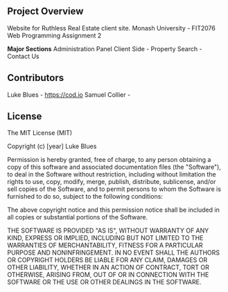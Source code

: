 ## Project Overview

Website for Ruthless Real Estate client site.
Monash University - FIT2076 Web Programming Assignment 2

**Major Sections**
Administration Panel
Client Side 
    - Property Search
    - Contact Us

## Contributors

Luke Blues - https://cod.io
Samuel Collier - 

## License

The MIT License (MIT)

Copyright (c) [year] Luke Blues

Permission is hereby granted, free of charge, to any person obtaining a copy
of this software and associated documentation files (the "Software"), to deal
in the Software without restriction, including without limitation the rights
to use, copy, modify, merge, publish, distribute, sublicense, and/or sell
copies of the Software, and to permit persons to whom the Software is
furnished to do so, subject to the following conditions:

The above copyright notice and this permission notice shall be included in all
copies or substantial portions of the Software.

THE SOFTWARE IS PROVIDED "AS IS", WITHOUT WARRANTY OF ANY KIND, EXPRESS OR
IMPLIED, INCLUDING BUT NOT LIMITED TO THE WARRANTIES OF MERCHANTABILITY,
FITNESS FOR A PARTICULAR PURPOSE AND NONINFRINGEMENT. IN NO EVENT SHALL THE
AUTHORS OR COPYRIGHT HOLDERS BE LIABLE FOR ANY CLAIM, DAMAGES OR OTHER
LIABILITY, WHETHER IN AN ACTION OF CONTRACT, TORT OR OTHERWISE, ARISING FROM,
OUT OF OR IN CONNECTION WITH THE SOFTWARE OR THE USE OR OTHER DEALINGS IN THE
SOFTWARE.